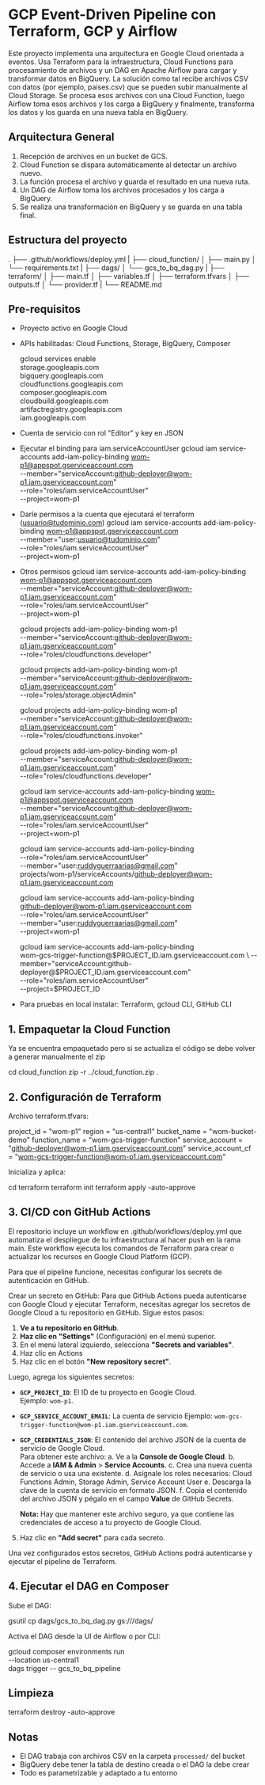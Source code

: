 
# GCP Event-Driven Pipeline con Terraform, GCP y Airflow

Este proyecto implementa una arquitectura en Google Cloud orientada a eventos. Usa Terraform para la infraestructura, Cloud Functions para procesamiento de archivos y un DAG en Apache Airflow para cargar y transformar datos en BigQuery.
La solución como tal recibe archivos CSV con datos (por ejemplo, paises.csv) que se pueden subir manualmente al Cloud Storage. Se procesa esos archivos con una Cloud Function, luego Airflow toma esos archivos y los carga a BigQuery y finalmente, transforma los datos y los guarda en una nueva tabla en BigQuery.

## Arquitectura General

1. Recepción de archivos en un bucket de GCS.
2. Cloud Function se dispara automáticamente al detectar un archivo nuevo.
3. La función procesa el archivo y guarda el resultado en una nueva ruta.
4. Un DAG de Airflow toma los archivos procesados y los carga a BigQuery.
5. Se realiza una transformación en BigQuery y se guarda en una tabla final.

## Estructura del proyecto

.
├── .github/workflows/deploy.yml
|
├── cloud_function/
│   ├── main.py
│   └── requirements.txt
|
├── dags/
│   └── gcs_to_bq_dag.py
|
├── terraform/
│   ├── main.tf
│   ├── variables.tf
│   ├── terraform.tfvars
│   ├── outputs.tf
│   └── provider.tf
|
└── README.md


## Pre-requisitos

- Proyecto activo en Google Cloud
- APIs habilitadas: Cloud Functions, Storage, BigQuery, Composer
    
    gcloud services enable \
        storage.googleapis.com \
        bigquery.googleapis.com \
        cloudfunctions.googleapis.com \
        composer.googleapis.com \
        cloudbuild.googleapis.com \
        artifactregistry.googleapis.com \
        iam.googleapis.com
- Cuenta de servicio con rol "Editor" y key en JSON
- Ejecutar el binding para iam.serviceAccountUser
    gcloud iam service-accounts add-iam-policy-binding wom-p1@appspot.gserviceaccount.com \
    --member="serviceAccount:github-deployer@wom-p1.iam.gserviceaccount.com" \
    --role="roles/iam.serviceAccountUser" \
    --project=wom-p1
- Darle permisos a la cuenta que ejecutará el terraform (usuario@tudominio.com)
    gcloud iam service-accounts add-iam-policy-binding wom-p1@appspot.gserviceaccount.com \
    --member="user:usuario@tudominio.com" \
    --role="roles/iam.serviceAccountUser" \
    --project=wom-p1
- Otros permisos
    gcloud iam service-accounts add-iam-policy-binding wom-p1@appspot.gserviceaccount.com \
    --member="serviceAccount:github-deployer@wom-p1.iam.gserviceaccount.com" \
    --role="roles/iam.serviceAccountUser" \
    --project=wom-p1

    gcloud projects add-iam-policy-binding wom-p1 \
    --member="serviceAccount:github-deployer@wom-p1.iam.gserviceaccount.com" \
    --role="roles/cloudfunctions.developer"

    gcloud projects add-iam-policy-binding wom-p1 \
    --member="serviceAccount:github-deployer@wom-p1.iam.gserviceaccount.com" \
    --role="roles/storage.objectAdmin"

    gcloud projects add-iam-policy-binding wom-p1 \
    --member="serviceAccount:github-deployer@wom-p1.iam.gserviceaccount.com" \
    --role="roles/cloudfunctions.invoker"

    gcloud projects add-iam-policy-binding wom-p1 \
    --member="serviceAccount:github-deployer@wom-p1.iam.gserviceaccount.com" \
    --role="roles/cloudfunctions.developer"

    gcloud iam service-accounts add-iam-policy-binding wom-p1@appspot.gserviceaccount.com \
    --member="serviceAccount:github-deployer@wom-p1.iam.gserviceaccount.com" \
    --role="roles/iam.serviceAccountUser" \
    --project=wom-p1

    gcloud iam service-accounts add-iam-policy-binding \
    --role="roles/iam.serviceAccountUser" \
    --member="user:ruddyguerraarias@gmail.com" \
    projects/wom-p1/serviceAccounts/github-deployer@wom-p1.iam.gserviceaccount.com

    gcloud iam service-accounts add-iam-policy-binding \
    github-deployer@wom-p1.iam.gserviceaccount.com \
    --role="roles/iam.serviceAccountUser" \
    --member="user:ruddyguerraarias@gmail.com" \
    --project=wom-p1

    gcloud iam service-accounts add-iam-policy-binding \
    wom-gcs-trigger-function@$PROJECT_ID.iam.gserviceaccount.com \
    --member="serviceAccount:github-deployer@$PROJECT_ID.iam.gserviceaccount.com" \
    --role="roles/iam.serviceAccountUser" \
    --project=$PROJECT_ID



- Para pruebas en local instalar: Terraform, gcloud CLI, GitHub CLI

## 1. Empaquetar la Cloud Function
Ya se encuentra empaquetado pero si se actualiza el código se debe volver a generar manualmente el zip

cd cloud_function
zip -r ../cloud_function.zip .


## 2. Configuración de Terraform

Archivo terraform.tfvars:

project_id    = "wom-p1"
region        = "us-central1"
bucket_name   = "wom-bucket-demo"
function_name = "wom-gcs-trigger-function"
service_account = "github-deployer@wom-p1.iam.gserviceaccount.com"
service_account_cf = "wom-gcs-trigger-function@wom-p1.iam.gserviceaccount.com"

Inicializa y aplica:

cd terraform
terraform init
terraform apply -auto-approve

## 3. CI/CD con GitHub Actions

El repositorio incluye un workflow en .github/workflows/deploy.yml que automatiza el despliegue de tu infraestructura al hacer push en la rama main. Este workflow ejecuta los comandos de Terraform para crear o actualizar los recursos en Google Cloud Platform (GCP).

Para que el pipeline funcione, necesitas configurar los secrets de autenticación en GitHub.

Crear un secreto en GitHub: Para que GitHub Actions pueda autenticarse con Google Cloud y ejecutar Terraform, necesitas agregar los secretos de Google Cloud a tu repositorio en GitHub. Sigue estos pasos:

1. **Ve a tu repositorio en GitHub**.
2. **Haz clic en "Settings"** (Configuración) en el menú superior.
3. En el menú lateral izquierdo, selecciona **"Secrets and variables"**.
4. Haz clic en Actions
5. Haz clic en el botón **"New repository secret"**.

Luego, agrega los siguientes secretos:

- **`GCP_PROJECT_ID`**: El ID de tu proyecto en Google Cloud.  
  Ejemplo: `wom-p1`.

- **`GCP_SERVICE_ACCOUNT_EMAIL`**: La cuenta de servicio
  Ejemplo: `wom-gcs-trigger-function@wom-p1.iam.gserviceaccount.com`.

- **`GCP_CREDENTIALS_JSON`**: El contenido del archivo JSON de la cuenta de servicio de Google Cloud.  
  Para obtener este archivo:
  a. Ve a la **Console de Google Cloud**.
  b. Accede a **IAM & Admin** > **Service Accounts**.
  c. Crea una nueva cuenta de servicio o usa una existente.
  d. Asígnale los roles necesarios: Cloud Functions Admin, Storage Admin, Service Account User
  e. Descarga la clave de la cuenta de servicio en formato JSON.
  f. Copia el contenido del archivo JSON y pégalo en el campo **Value** de GitHub Secrets.

   **Nota:** Hay que mantener este archivo seguro, ya que contiene las credenciales de acceso a tu proyecto de Google Cloud.

5. Haz clic en **"Add secret"** para cada secreto.

Una vez configurados estos secretos, GitHub Actions podrá autenticarse y ejecutar el pipeline de Terraform.

## 4. Ejecutar el DAG en Composer

Sube el DAG:

gsutil cp dags/gcs_to_bq_dag.py gs://<tu-bucket-composer>/dags/

Activa el DAG desde la UI de Airflow o por CLI:

gcloud composer environments run <tu-env> \
  --location us-central1 \
  dags trigger -- gcs_to_bq_pipeline

## Limpieza

terraform destroy -auto-approve

## Notas

- El DAG trabaja con archivos CSV en la carpeta `processed/` del bucket
- BigQuery debe tener la tabla de destino creada o el DAG la debe crear
- Todo es parametrizable y adaptado a tu entorno
